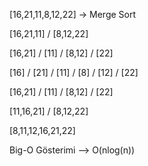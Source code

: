[16,21,11,8,12,22] -> Merge Sort

[16,21,11]  /  [8,12,22]

[16,21] / [11] / [8,12] / [22]

[16] / [21] / [11] / [8] / [12] / [22]

[16,21] / [11] / [8,12] / [22]

[11,16,21]  /  [8,12,22]

[8,11,12,16,21,22]

Big-O Gösterimi  --> O(nlog(n))